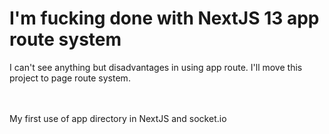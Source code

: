 # I'm fucking done with NextJS 13 app route system
<p>
    I can't see anything but disadvantages in using app route. I'll move this project to page route system.
</p>
<br>
<br>
My first use of app directory in NextJS and socket.io
<br>
<br>